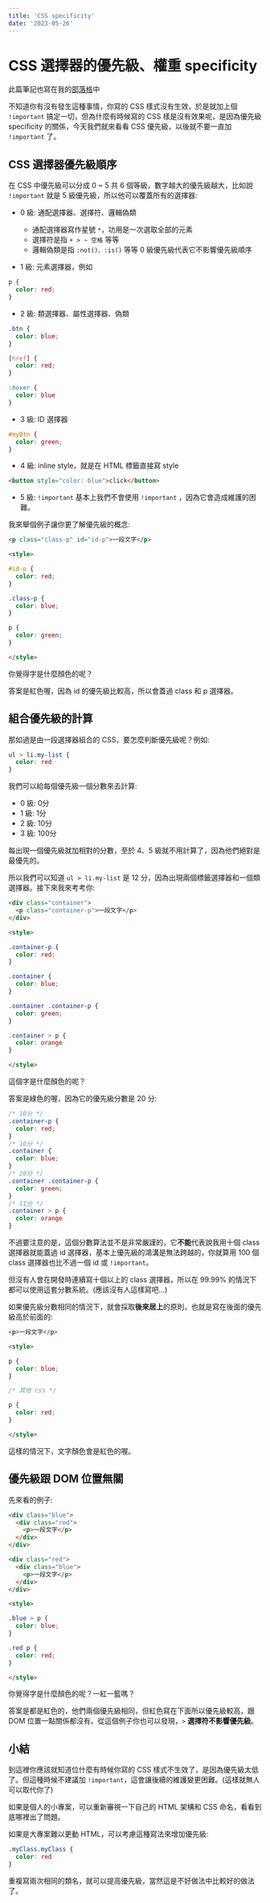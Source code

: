 ```yaml
---
title: 'CSS specificity'
date: '2023-05-26'
---
```



# CSS 選擇器的優先級、權重 specificity
此篇筆記也寫在我的[部落格](https://thisweb.tech/css-specificity/)中

不知道你有沒有發生這種事情，你寫的 CSS 樣式沒有生效，於是就加上個 `!important` 搞定一切，但為什麼有時候寫的 CSS 樣是沒有效果呢，是因為優先級 specificity 的關係，今天我們就來看看 CSS 優先級，以後就不要一直加 `!important` 了。

## CSS 選擇器優先級順序
在 CSS 中優先級可以分成 0 ~ 5 共 6 個等級，數字越大的優先級越大，比如說 `!important` 就是 5 級優先級，所以他可以覆蓋所有的選擇器:
* 0 級: 通配選擇器、選擇符、邏輯偽類  
  * 通配選擇器寫作星號 `*`，功用是一次選取全部的元素
  * 選擇符是指 `+ > ~ 空格` 等等
  * 邏輯偽類是指 `:not()、:is()` 等等
  0 級優先級代表它不影響優先級順序

* 1 級: 元素選擇器，例如
```css
p {
  color: red;
}
```

* 2 級: 類選擇器、屬性選擇器、偽類
```css
.btn {
  color: blue;
}

[href] {
  color: red;
}

:hover {
  color: blue
}
```

* 3 級: ID 選擇器
```css
#myBtn {
  color: green;
}
```

* 4 級: inline style，就是在 HTML 標籤直接寫 style
```html
<button style="color: blue">click</button>
```

* 5 級: `!important`
基本上我們不會使用 `!important` ，因為它會造成維護的困難。

我來舉個例子讓你更了解優先級的概念:
```html
<p class="class-p" id="id-p">一段文字</p>

<style>

#id-p {
  color: red;
}

.class-p {
  color: blue;
}

p {
  color: green;
}

</style>
```
你覺得字是什麼顏色的呢？

答案是紅色喔，因為 id 的優先級比較高，所以會蓋過 class 和 p 選擇器。

## 組合優先級的計算
那如過是由一段選擇器組合的 CSS，要怎麼判斷優先級呢？例如:

```css
ul > li.my-list {
  color: red
}
```
我們可以給每個優先級一個分數來去計算:
* 0 級: 0分
* 1 級: 1分
* 2 級: 10分
* 3 級: 100分

每出現一個優先級就加相對的分數，至於 4、5 級就不用計算了，因為他們絕對是最優先的。

所以我們可以知道 `ul > li.my-list` 是 12 分，因為出現兩個標籤選擇器和一個類選擇器。接下來我來考考你:

```html
<div class="container">
  <p class="container-p">一段文字</p>
</div>

<style>

.container-p {
  color: red;
}

.container {
  color: blue;
}

.container .container-p {
  color: green;
}

.container > p {
  color: orange
}

</style>
```
這個字是什麼顏色的呢？

答案是綠色的喔，因為它的優先級分數是 20 分:
```css
/* 10分 */
.container-p {
  color: red;
}
/* 10分 */
.container {
  color: blue;
}
/* 20分 */
.container .container-p {
  color: green;
}
/* 11分 */
.container > p {
  color: orange
}
```

不過要注意的是，這個分數算法並不是非常嚴謹的，它**不能**代表說我用十個 class 選擇器就能蓋過 id 選擇器，基本上優先級的鴻溝是無法跨越的，你就算用 100 個 class 選擇器也比不過一個 id 或 `!important`。

但沒有人會在開發時連續寫十個以上的 class 選擇器，所以在 99.99% 的情況下都可以使用這套分數系統。(應該沒有人這樣寫吧...)

如果優先級分數相同的情況下，就會採取**後來居上**的原則，也就是寫在後面的優先級高於前面的:

```html
<p>一段文字</p>

<style>

p {
  color: blue;
}

/* 其他 css */

p {
  color: red;
}

</style>
```
這樣的情況下，文字顏色會是紅色的喔。

## 優先級跟 DOM 位置無關
先來看的例子:
```html
<div class="blue">
  <div class="red">
    <p>一段文字</p>
  </div>
</div>

<div class="red">
  <div class="blue">
    <p>一段文字</p>
  </div>
</div>

<style>

.blue > p {
  color: blue;
}

.red p {
  color: red;
}

</style>
```
你覺得字是什麼顏色的呢？一紅一籃嗎？

答案是都是紅色的，他們兩個優先級相同，但紅色寫在下面所以優先級較高，跟 DOM 位置一點關係都沒有。從這個例子你也可以發現，`>` **選擇符不影響優先級**。

## 小結
到這裡你應該就知道位什麼有時候你寫的 CSS 樣式不生效了，是因為優先級太低了。但這種時候不建議加 `!important`，這會讓後續的維護變更困難。(這樣就無人可以取代你了)

如果是個人的小專案，可以重新審視一下自己的 HTML 架構和 CSS 命名，看看到底哪裡出了問題。

如果是大專案難以更動 HTML，可以考慮這種寫法來增加優先級:

```css
.myClass.myClass {
  color: red
}
```
重複寫兩次相同的類名，就可以提高優先級，當然這是不好做法中比較好的做法了。
